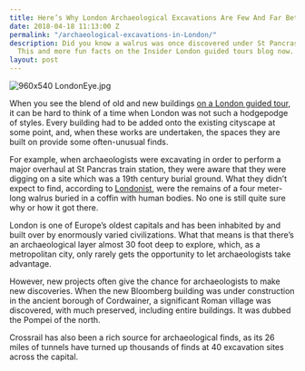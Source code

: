 ```yaml
---
title: Here’s Why London Archaeological Excavations Are Few And Far Between
date: 2018-04-18 11:13:00 Z
permalink: "/archaeological-excavations-in-London/"
description: Did you know a walrus was once discovered under St Pancras train station?
  This and more fun facts on the Insider London guided tours blog now. Take a look!
layout: post
---
```


![960x540 LondonEye.jpg](/uploads/960x540%20LondonEye.jpg)

When you see the blend of old and new buildings [on a London guided tour](https://www.insider-london.co.uk/tours/sustainable-london-architecture-tour/), it can be hard to think of a time when London was not such a hodgepodge of styles. Every building had to be added onto the existing cityscape at some point, and, when these works are undertaken, the spaces they are built on provide some often-unusual finds. 

For example, when archaeologists were excavating in order to perform a major overhaul at St Pancras train station, they were aware that they were digging on a site which was a 19th century burial ground. What they didn’t expect to find, according to [Londonist](https://londonist.com/london/secret/why-was-a-walrus-found-buried-next-to-a-human-body-beneath-king-s-cross), were the remains of a four meter-long walrus buried in a coffin with human bodies. No one is still quite sure why or how it got there. 

London is one of Europe’s oldest capitals and has been inhabited by and built over by enormously varied civilizations. What that means is that there’s an archaeological layer almost 30 foot deep to explore, which, as a metropolitan city, only rarely gets the opportunity to let archaeologists take advantage. 

However, new projects often give the chance for archaeologists to make new discoveries. When the new Bloomberg building was under construction in the ancient borough of Cordwainer, a significant Roman village was discovered, with much preserved, including entire buildings. It was dubbed the Pompei of the north. 

Crossrail has also been a rich source for archaeological finds, as its 26 miles of tunnels have turned up thousands of finds at 40 excavation sites across the capital. 